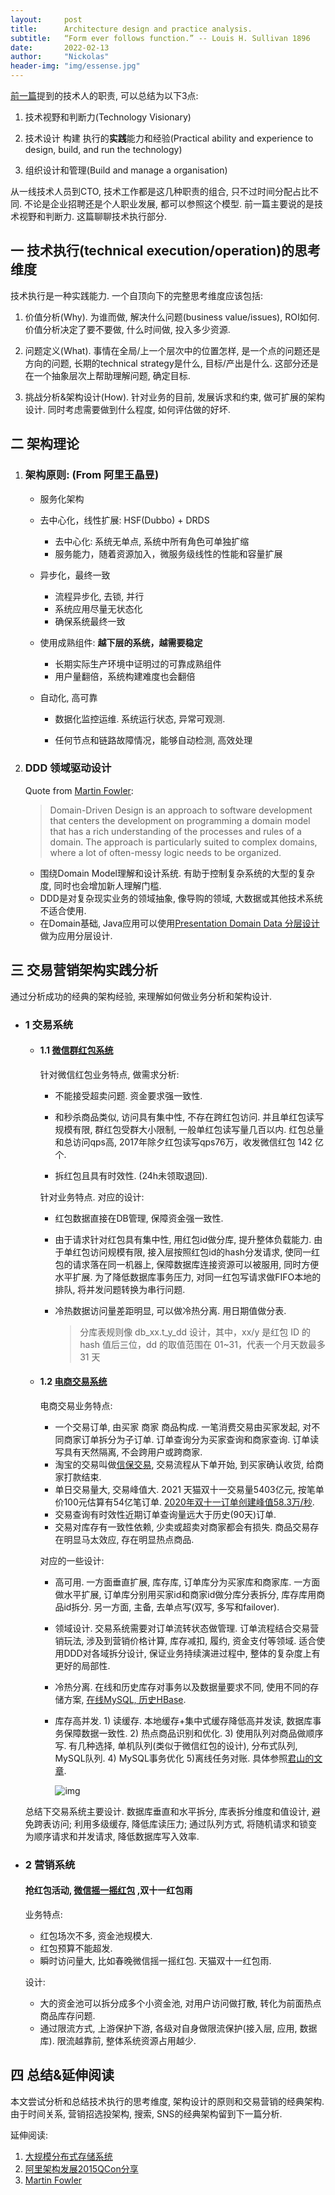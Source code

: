 ```yaml
---
layout:     post
title:      Architecture design and practice analysis. 
subtitle:   “Form ever follows function.” -- Louis H. Sullivan 1896
date:       2022-02-13
author:     "Nickolas"
header-img: "img/essense.jpg"
---
```


[前一篇](https://nickolashu.github.io/2022/02/06/think-in-technology/)提到的技术人的职责, 可以总结为以下3点:



1. 技术视野和判断力(Technology Visionary)

2. 技术设计 构建 执行的**实践**能力和经验(Practical ability and experience to design, build, and run the technology)

3. 组织设计和管理(Build and manage a organisation)

   

从一线技术人员到CTO, 技术工作都是这几种职责的组合, 只不过时间分配占比不同. 不论是企业招聘还是个人职业发展, 都可以参照这个模型. 前一篇主要说的是技术视野和判断力. 这篇聊聊技术执行部分.



## 一 技术执行(technical execution/operation)的思考维度
技术执行是一种实践能力.  一个自顶向下的完整思考维度应该包括: 

1. 价值分析(Why). 为谁而做, 解决什么问题(business value/issues), ROI如何.  价值分析决定了要不要做, 什么时间做, 投入多少资源.

2. 问题定义(What). 事情在全局/上一个层次中的位置怎样, 是一个点的问题还是方向的问题, 长期的technical strategy是什么, 目标/产出是什么. 这部分还是在一个抽象层次上帮助理解问题, 确定目标.

3. 挑战分析&架构设计(How). 针对业务的目前, 发展诉求和约束, 做可扩展的架构设计. 同时考虑需要做到什么程度, 如何评估做的好坏.



## 二 架构理论

1. ### 架构原则: (From 阿里王晶昱)

   * 服务化架构

   * 去中心化，线性扩展: HSF(Dubbo) + DRDS
     * 去中心化: 系统无单点, 系统中所有角色可单独扩缩
     * 服务能力，随着资源加入，微服务级线性的性能和容量扩展
     
   * 异步化，最终一致
     * 流程异步化, 去锁, 并行
     * 系统应用尽量无状态化
     * 确保系统最终一致
     
   * 使用成熟组件: **越下层的系统，越需要稳定**
     * 长期实际生产环境中证明过的可靠成熟组件
     * 用户量翻倍，系统构建难度也会翻倍
     
   * 自动化, 高可靠
     * 数据化监控运维. 系统运行状态, 异常可观测.
     
     * 任何节点和链路故障情况，能够自动检测, 高效处理
     
       

2. ### DDD 领域驱动设计

   Quote from [Martin Fowler](https://martinfowler.com/bliki/DomainDrivenDesign.html):

   > Domain-Driven Design is an approach to software development that centers the development on programming a domain model that has a rich understanding of the processes and rules of a domain.  The approach is particularly suited to complex domains, where a lot of often-messy logic needs to be organized.

   * 围绕Domain Model理解和设计系统. 有助于控制复杂系统的大型的复杂度, 同时也会增加新人理解门槛.
   * DDD是对复杂现实业务的领域抽象, 像导购的领域, 大数据或其他技术系统不适合使用.
   * 在Domain基础, Java应用可以使用[Presentation Domain Data 分层设计](https://martinfowler.com/bliki/PresentationDomainDataLayering.html) 做为应用分层设计.

## 三 交易营销架构实践分析

通过分析成功的经典的架构经验, 来理解如何做业务分析和架构设计.



* ### 1 交易系统 
  
  * #### 1.1 [微信群红包系统](https://www.infoq.cn/article/2017hongbao-weixin/?pid=2900) 
    
    针对微信红包业务特点, 做需求分析:
  
    * 不能接受超卖问题. 资金要求强一致性.  
  
    * 和秒杀商品类似, 访问具有集中性, 不存在跨红包访问. 并且单红包读写规模有限, 群红包受群大小限制, 一般单红包读写量几百以内. 红包总量和总访问qps高, 2017年除夕红包读写qps76万，收发微信红包 142 亿个. 
  
    * 拆红包且具有时效性.  (24h未领取退回).
  
    
    
    针对业务特点. 对应的设计: 
    * 红包数据直接在DB管理, 保障资金强一致性. 
  
    * 由于请求针对红包具有集中性, 用红包id做分库, 提升整体负载能力. 由于单红包访问规模有限, 接入层按照红包id的hash分发请求, 使同一红包的请求落在同一机器上, 保障数据库连接资源可以被服用, 同时方便水平扩展. 为了降低数据库事务压力, 对同一红包写请求做FIFO本地的排队, 将并发问题转换为串行问题.
  
    * 冷热数据访问量差距明显, 可以做冷热分离. 用日期值做分表. 
    
      > 分库表规则像 db_xx.t_y_dd 设计，其中，xx/y 是红包 ID 的 hash 值后三位，dd 的取值范围在 01~31，代表一个月天数最多 31 天
  
  
  
  * #### 1.2 [电商交易系统](https://developer.aliyun.com/article/757221) 
  
    电商交易业务特点:
    * 一个交易订单, 由买家 商家 商品构成. 一笔消费交易由买家发起, 对不同商家订单拆分为子订单. 订单查询分为买家查询和商家查询. 订单读写具有天然隔离, 不会跨用户或跨商家.
    * 淘宝的交易叫做[信保交易](https://activity.alibaba.com/page/tradeassurance.html), 交易流程从下单开始, 到买家确认收货, 给商家打款结束.
    * 单日交易量大, 交易峰值大. 2021 天猫双十一交易量5403亿元, 按笔单价100元估算有54亿笔订单. [2020年双十一订单创建峰值58.3万/秒](https://www.thepaper.cn/newsDetail_forward_9932469).
    * 交易查询有时效性近期订单查询量远大于历史(90天)订单. 
    * 交易对库存有一致性依赖, 少卖或超卖对商家都会有损失. 商品交易存在明显马太效应, 存在明显热点商品. 
  
    

    对应的一些设计:
    * 高可用. 一方面垂直扩展, 库存库, 订单库分为买家库和商家库. 一方面做水平扩展,  订单库分别用买家id和商家id做分库分表拆分, 库存库用商品id拆分. 另一方面, 主备, 去单点写(双写, 多写和failover).
  
    * 领域设计. 交易系统需要对订单流转状态做管理. 订单流程结合交易营销玩法, 涉及到营销价格计算, 库存减扣, 履约, 资金支付等领域. 适合使用DDD对各域拆分设计, 保证业务持续演进过程中, 整体的复杂度上有更好的局部性.
  
    * 冷热分离. 在线和历史库存对事务以及数据量要求不同, 使用不同的存储方案, [在线MySQL, 历史HBase](https://developer.aliyun.com/article/757221).
  
    * 库存高并发. 1) 读缓存. 本地缓存+集中式缓存降低高并发读, 数据库事务保障数据一致性. 2) 热点商品识别和优化.  3) 使用队列对商品做顺序写. 有几种选择, 单机队列(类似于微信红包的设计), 分布式队列, MySQL队列. 4) MySQL事务优化 5)离线任务对账. 具体参照[君山的文章](https://www.toutiao.com/i6260281405876470273/?hmsr=toutiao.io&utm_medium=toutiao.io&utm_source=toutiao.io&wid=1644746473876).
  
      ![img](https://p6.toutiaoimg.com/origin/33f0001674c419fdbe4?from=pc)

  
  总结下交易系统主要设计. 数据库垂直和水平拆分, 库表拆分维度和值设计, 避免跨表访问; 利用多级缓存, 降低库读压力; 通过队列方式, 将随机请求和锁变为顺序请求和并发请求, 降低数据库写入效率.
  
  
  
* ### 2 营销系统
  
  #### 抢红包活动, [微信摇一摇红包](https://www.infoq.cn/article/1-billion-bonus-from-the-clouds) ,双十一红包雨
  
  业务特点:
  * 红包场次不多, 资金池规模大.
  * 红包预算不能超发.
  * 瞬时访问量大, 比如春晚微信摇一摇红包. 天猫双十一红包雨.
  
  设计:
  * 大的资金池可以拆分成多个小资金池, 对用户访问做打散, 转化为前面热点商品库存问题.
  * 通过限流方式, 上游保护下游, 各级对自身做限流保护(接入层, 应用, 数据库). 限流越靠前, 整体系统资源占用越少.


## 四 总结&延伸阅读

本文尝试分析和总结技术执行的思考维度, 架构设计的原则和交易营销的经典架构. 由于时间关系, 营销招选投架构, 搜索, SNS的经典架构留到下一篇分析. 



延伸阅读:

1. [大规模分布式存储系统 ](https://book.douban.com/subject/25723658/)
2. [阿里架构发展2015QCon分享](https://docs.huihoo.com/infoq/qconshanghai/2015/%E5%88%86%E5%B8%83%E5%BC%8F%E7%B3%BB%E7%BB%9F%E8%AE%BE%E8%AE%A1/QCon%E4%B8%8A%E6%B5%B72015-%E6%B7%98%E5%AE%9D%E6%8A%80%E6%9C%AF%E5%8F%91%E5%B1%95%E5%8E%86%E7%A8%8B%E5%92%8C%E6%9E%B6%E6%9E%84%E7%BB%8F%E9%AA%8C%E5%88%86%E4%BA%AB-%E7%8E%8B%E6%99%B6%E6%98%B1%EF%BC%88%E6%B2%88%E8%AF%A2%EF%BC%89.pdf)
2.  [Martin Fowler](https://martinfowler.com/)

